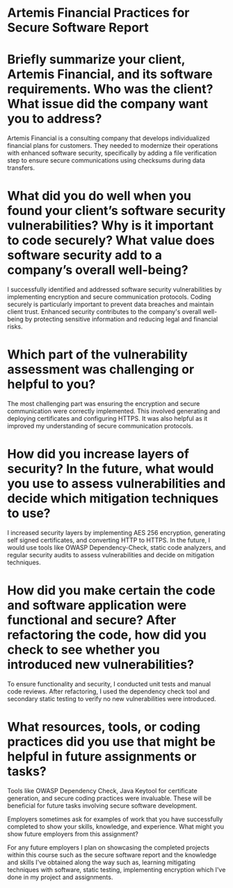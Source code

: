 #  Artemis Financial Practices for Secure Software Report

# Briefly summarize your client, Artemis Financial, and its software requirements. Who was the client? What issue did the company want you to address? 

Artemis Financial is a consulting company that develops individualized financial plans for customers. They needed to modernize their operations with enhanced software security, specifically by adding a file verification step to ensure secure communications using checksums during data transfers.

# What did you do well when you found your client’s software security vulnerabilities? Why is it important to code securely? What value does software security add to a company’s overall well-being? 

I successfully identified and addressed software security vulnerabilities by implementing encryption and secure communication protocols. Coding securely is particularly important to prevent data breaches and maintain client trust. Enhanced security contributes to the company's overall well-being by protecting sensitive information and reducing legal and financial risks.

# Which part of the vulnerability assessment was challenging or helpful to you?

The most challenging part was ensuring the encryption and secure communication were correctly implemented. This involved generating and deploying certificates and configuring HTTPS. It was also helpful as it improved my understanding of secure communication protocols.

# How did you increase layers of security? In the future, what would you use to assess vulnerabilities and decide which mitigation techniques to use? 

I increased security layers by implementing AES 256 encryption, generating self signed certificates, and converting HTTP to HTTPS. In the future, I would use tools like OWASP Dependency-Check, static code analyzers, and regular security audits to assess vulnerabilities and decide on mitigation techniques.

# How did you make certain the code and software application were functional and secure? After refactoring the code, how did you check to see whether you introduced new vulnerabilities?

To ensure functionality and security, I conducted unit tests and manual code reviews. After refactoring, I used the dependency check tool and secondary static testing to verify no new vulnerabilities were introduced.

# What resources, tools, or coding practices did you use that might be helpful in future assignments or tasks?
Tools like OWASP Dependency Check, Java Keytool for certificate generation, and secure coding practices were invaluable. These will be beneficial for future tasks involving secure software development.

Employers sometimes ask for examples of work that you have successfully completed to show your skills, knowledge, and experience. What might you show future employers from this assignment?

For any future employers I plan on showcasing the completed projects within this course such as the secure software report and the knowledge and skills I've obtained along the way such as, 
learning mitigating techniques with software, static testing, implementing encryption which I've done in my project and assignments. 

